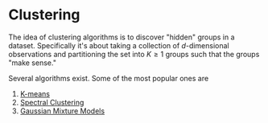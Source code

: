 # Clustering



The idea of clustering algorithms is to discover "hidden" groups in a dataset. Specifically it's about taking a collection of $d$-dimensional observations and partitioning the set into $K\geq 1$ groups such that the groups "make sense."


Several algorithms exist. Some of the most popular ones are

1. [K-means](K_Means.md)
2. [Spectral Clustering](Spectral_Clustering.md)
3. [Gaussian Mixture Models](GMM.md)
